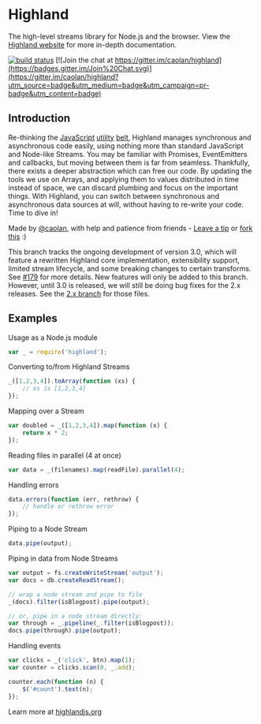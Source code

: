 # Highland

The high-level streams library for Node.js and the browser.
View the [Highland website](http://highlandjs.org) for more in-depth
documentation.

[![build status](https://secure.travis-ci.org/caolan/highland.png)](http://travis-ci.org/caolan/highland)
[![Join the chat at https://gitter.im/caolan/highland](https://badges.gitter.im/Join%20Chat.svg)](https://gitter.im/caolan/highland?utm_source=badge&utm_medium=badge&utm_campaign=pr-badge&utm_content=badge)

## Introduction

Re-thinking the [JavaScript](http://underscorejs.org)
[utility](http://lodash.com) [belt](https://github.com/caolan/async),
Highland manages synchronous and asynchronous code easily, using nothing more than
standard JavaScript and Node-like Streams.
You may be familiar with Promises, EventEmitters and callbacks, but moving
between them is far from seamless. Thankfully, there exists a deeper abstraction
which can free our code. By updating the tools we use on Arrays, and applying them
to values distributed in time instead of space, we can discard plumbing and
focus on the important things. With Highland, you can switch between
synchronous and asynchronous data sources at will, without having to
re-write your code. Time to dive in!

Made by <a href="http://twitter.com/caolan">@caolan</a>, with help and patience from friends - <a href="http://gittip.com/caolan">Leave a tip</a> or <a href="https://github.com/caolan/highland">fork this</a> :)

This branch tracks the ongoing development of version 3.0, which will feature a
rewritten Highland core implementation, extensibility support, limited stream
lifecycle, and some breaking changes to certain transforms. See
[#179](https://github.com/caolan/highland/issues/179) for more details. New
features will only be added to this branch. However, until 3.0 is released, we
will still be doing bug fixes for the 2.x releases. See the [2.x
branch](https://github.com/caolan/highland/tree/2.x) for those files.

## Examples

Usage as a Node.js module

```javascript
var _ = require('highland');
```

Converting to/from Highland Streams

```javascript
_([1,2,3,4]).toArray(function (xs) {
    // xs is [1,2,3,4]
});
```

Mapping over a Stream

```javascript
var doubled = _([1,2,3,4]).map(function (x) {
    return x * 2;
});
```

Reading files in parallel (4 at once)

```javascript
var data = _(filenames).map(readFile).parallel(4);
```

Handling errors

```javascript
data.errors(function (err, rethrow) {
    // handle or rethrow error
});
```

Piping to a Node Stream

```javascript
data.pipe(output);
```

Piping in data from Node Streams

```javascript
var output = fs.createWriteStream('output');
var docs = db.createReadStream();

// wrap a node stream and pipe to file
_(docs).filter(isBlogpost).pipe(output);

// or, pipe in a node stream directly:
var through = _.pipeline(_.filter(isBlogpost));
docs.pipe(through).pipe(output);
```

Handling events

```javascript
var clicks = _('click', btn).map(1);
var counter = clicks.scan(0, _.add);

counter.each(function (n) {
    $('#count').text(n);
});
```

Learn more at [highlandjs.org](http://highlandjs.org)

